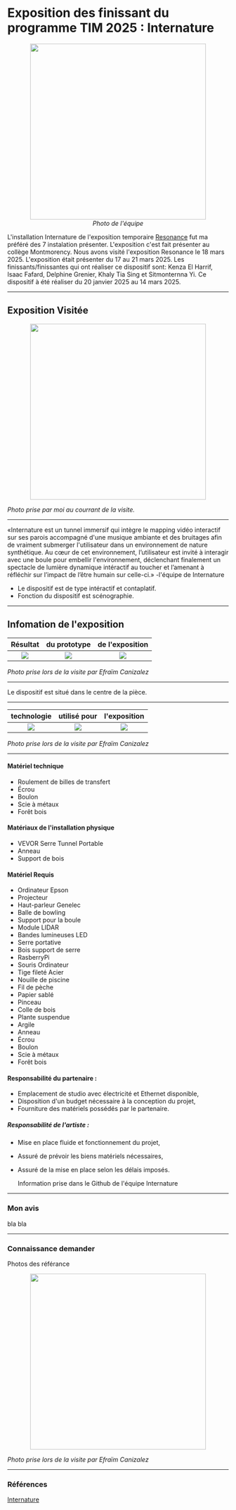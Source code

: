 #  Exposition des finissant du programme TIM 2025 : Internature 

<p align="center">
  <img src="/tp2/photos/internature/internature_equipe.jpg" height= 400px> <br>
  <i>Photo de l'équipe</i>
</p>

L'installation Internature de l'exposition temporaire [Resonance](https://tim-montmorency.com/2025/#/) fut ma préféré des 7 instalation présenter. 
L'exposition c'est fait présenter au collège Montmorency. 
Nous avons visité l'exposition Resonance le 18 mars 2025.
L'exposition était présenter du 17 au 21 mars 2025. Les finissants/finissantes qui ont réaliser ce dispositif sont: 
Kenza El Harrif,
Isaac Fafard,
Delphine Grenier,
Khaly Tia Sing et
Sitmonternna Yi.
Ce dispositif à été réaliser du 20 janvier 2025 au 14 mars 2025. 

---

## Exposition Visitée 

<p align="center">
  <img src="/tp2/photos/internature/fiche_internatuel.JPG" height= 400px>
</p>

*Photo prise par moi au courrant de la visite.*

---

«Internature est un tunnel immersif qui intègre le mapping vidéo interactif sur ses parois accompagné d'une musique ambiante et des bruitages afin de vraiment submerger l'utilisateur dans un environnement de nature synthétique. Au cœur de cet environnement, l’utilisateur est invité à interagir avec une boule pour embellir l'environnement, déclenchant finalement un spectacle de lumière dynamique intéractif au toucher et l’amenant à réfléchir sur l’impact de l’être humain sur celle-ci.» -l'équipe de Internature

- Le dispositif est de type intéractif et contaplatif.
- Fonction du dispositif est scénographie.

---

## Infomation de l'exposition

 Résultat  | du prototype |  de l'exposition
:-------------------------:|:-------------------------:|:-------------------------:
![](/tp2/photos/internature/internature_projection_dans_tunnel.jpg)|![](/tp2/photos/internature/internature_vu_dans_tunnel.jpg)|![](/tp2/photos/internature/internature_projection_dans_tunnel_droite.jpg)

*Photo prise lors de la visite par Efraïm Canizalez*

---

Le dispositif est situé dans le centre de la pièce. 

---

 technologie  | utilisé pour | l'exposition
:-------------------------:|:-------------------------:|:-------------------------:
![](/tp2/photos/internature/internature_capteur.jpg)|![](/tp2/photos/internature/internature_projection.jpg)|![](/tp2/photos/internature/internature_prototype.jpg)

*Photo prise lors de la visite par Efraïm Canizalez*

---

#### Matériel technique

- Roulement de billes de transfert	
- Écrou	
- Boulon	
- Scie à métaux
- Forêt bois

#### Matériaux de l'installation physique

- VEVOR Serre Tunnel Portable
- Anneau	
- Support de bois

#### Matériel Requis
- Ordinateur Epson	
- Projecteur
- Haut-parleur Genelec
- Balle de bowling
- Support pour la boule	
- Module LIDAR
- Bandes lumineuses LED
- Serre portative
- Bois support de serre
- RasberryPi
- Souris Ordinateur
- Tige fileté Acier
- Nouille de piscine
- Fil de pèche
- Papier sablé
- Pinceau
- Colle de bois
- Plante suspendue
- Argile
- Anneau
- Écrou
- Boulon
- Scie à métaux
- Forêt bois



#### Responsabilité du partenaire :



- Emplacement de studio avec électricité et Ethernet disponible,	
- Disposition d'un budget nécessaire à la conception du projet,
- Fourniture des matériels possédés par le partenaire.

 
  
##### Responsabilité de l'artiste :


- Mise en place fluide et fonctionnement du projet,
- Assuré de prévoir les biens matériels nécessaires,
- Assuré de la mise en place selon les délais imposés.

  Information prise dans le Github de l'équipe Internature

---

### Mon avis 

bla bla

---

### Connaissance demander

 Photos des référance

<p align="center">
  <img src="/tp2/photos/internature/internature_ordi.jpg" height= 400px>
</p>

*Photo prise lors de la visite par Efraïm Canizalez*

---

### Références

[Internature](https://tprangers.github.io/internature/#/)

